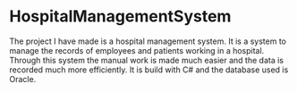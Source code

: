 # HospitalManagementSystem
The project I have made is a hospital management system. It is a system to manage the records of employees and patients working in a hospital. Through this system the manual work is made much easier and the data is recorded much more efficiently. It is build with C# and the database used is Oracle.

